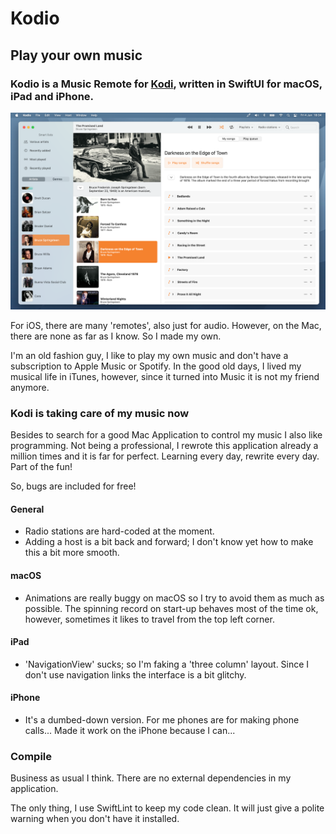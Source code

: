 #  Kodio

## Play your own music

### Kodio is a Music Remote for [Kodi](https://kodi.tv), written in SwiftUI for macOS, iPad and iPhone.

![Screenshot](screenshot.png "Screenshot")

For iOS, there are many 'remotes', also just for audio. However, on the Mac, there are none as far as I know. So I made my own.

I'm an old fashion guy, I like to play my own music and don't have a subscription to Apple Music or Spotify. In the good old days, I lived my musical life in iTunes, however, since it turned into Music it is not my friend anymore.

### Kodi is taking care of my music now

Besides to search for a good Mac Application to control my music I also like programming. Not being  a professional, I rewrote this application already a million times and it is far for perfect. Learning every day, rewrite every day. Part of the fun!

So, bugs are included for free!

#### General

- Radio stations are hard-coded at the moment.
- Adding a host is a bit back and forward; I don't know yet how to make this a bit more smooth.

#### macOS

- Animations are really buggy on macOS so I try to avoid them as much as possible. The spinning record on start-up behaves most of the time ok, however, sometimes it likes to travel from the top left corner.

#### iPad

- 'NavigationView' sucks; so I'm faking a 'three column' layout. Since I don't use navigation links the interface is a bit glitchy.

#### iPhone

- It's a dumbed-down version. For me phones are for making phone calls... Made it work on the iPhone because I can...

### Compile

Business as usual I think. There are no external dependencies in my application.

The only thing, I use SwiftLint to keep my code clean. It will just give a polite warning when you don't have it installed.

